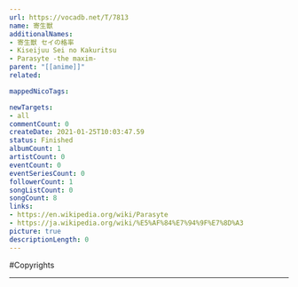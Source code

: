 ```yaml
---
url: https://vocadb.net/T/7813
name: 寄生獣
additionalNames: 
- 寄生獣 セイの格率
- Kiseijuu Sei no Kakuritsu
- Parasyte -the maxim-
parent: "[[anime]]"
related:

mappedNicoTags:

newTargets:
- all
commentCount: 0
createDate: 2021-01-25T10:03:47.59
status: Finished
albumCount: 1
artistCount: 0
eventCount: 0
eventSeriesCount: 0
followerCount: 1
songListCount: 0
songCount: 8
links: 
- https://en.wikipedia.org/wiki/Parasyte
- https://ja.wikipedia.org/wiki/%E5%AF%84%E7%94%9F%E7%8D%A3
picture: true
descriptionLength: 0
---
```


#Copyrights



---

